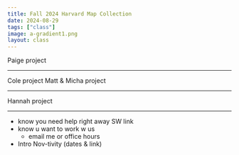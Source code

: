 ```yaml
---
title: Fall 2024 Harvard Map Collection 
date: 2024-08-29
tags: ["class"]
image: a-gradient1.png
layout: class
---
```


Paige project
***
Cole project
Matt & Micha project
***
Hannah project
***
- know you need help right away SW link
- know u want to work w us
    - email me or office hours
- Intro Nov-tivity (dates & link)
